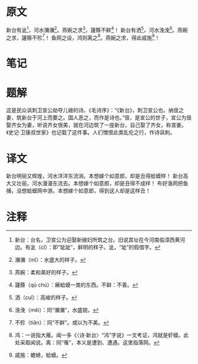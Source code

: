 # 原文
新台有泚[^1]，河水瀰瀰[^2]。燕婉之求[^3]，籧篨不鲜[^4]！
新台有洒[^5]，河水浼浼[^6]。燕婉之求，籧篨不殄[^7]！
鱼网之设，鸿则离之[^8]。燕婉之求，得此戚施[^9]！
# 笔记

# 题解
这是民众讽刺卫宣公劫夺儿媳的诗。《毛诗序》：“《新台》，刺卫宣公也。纳伋之妻，筑新台于河上而要之。国人恶之，而作是诗也。”伋，是宣公的世子，宣公为伋娶齐女为妻，听说齐女很美，就在河边筑了一座新台，自己娶了齐女，称宣姜。《史记·卫康叔世家》也记载了这件事。人们憎恨此类乱伦之行，作诗讽刺。
# 译文
新台明丽又辉煌，河水洋洋东流淌。本想嫁个如意郎，却是丑得蛤蟆样！
新台高大又壮丽，河水漫漫东流去。本想嫁个如意郎，却是丑得不成样！
布好渔网把鱼捕，没想蛤蟆网中游。本想嫁个如意郎，得到这人却是这样丑！
# 注释

[^1]: 新台：台名，卫宣公为迎娶新媳妇所筑之台。旧说其址在今河南临漳西黄河边。有泚（cǐ）：即“玼玼”，鲜明的样子。泚，“玼”的假借字。
[^2]: 瀰瀰（mǐ）：水盛大的样子。
[^3]: 燕婉：柔和美好的样子。
[^4]: 籧篨（qú chú）：癞蛤蟆一类的东西。不鲜：不善。
[^5]: 洒（cuǐ）：高峻的样子。
[^6]: 浼浼（měi）：同“瀰瀰”，水盛貌。
[^7]: 不殄（tiǎn）：同“不鲜”。或以为不美。
[^8]: 鸿：一说指大雁。闻一多《〈诗·新台〉“鸿”字说》一文考证，鸿就是虾蟆。此处采取闻说。离：同“罹”，本义是遭到、遭遇。这里指落网。
[^9]: 戚施：蟾蜍，蛤蟆。